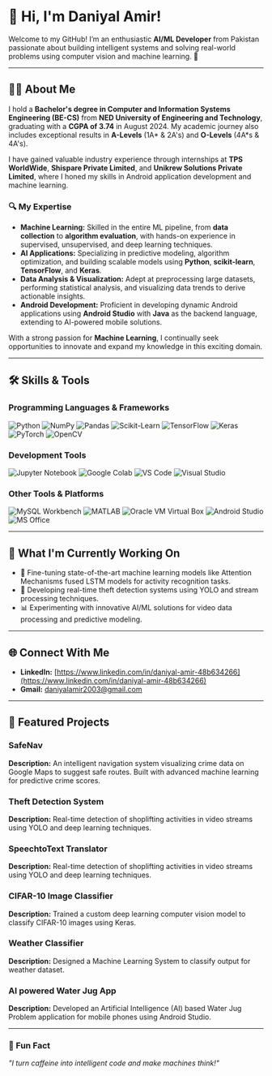 # 👋 Hi, I'm Daniyal Amir! 

<p align="center">
  <alt="Daniyal Amir" width="200" />
</p>

Welcome to my GitHub! I’m an enthusiastic **AI/ML Developer** from Pakistan passionate about building intelligent systems and solving real-world problems using computer vision and machine learning. 🚀

---

## 👨‍💻 About Me

I hold a **Bachelor's degree in Computer and Information Systems Engineering (BE-CS)** from **NED University of Engineering and Technology**, graduating with a **CGPA of 3.74** in August 2024. My academic journey also includes exceptional results in **A-Levels** (1A* & 2A's) and **O-Levels** (4A*s & 4A's).

I have gained valuable industry experience through internships at **TPS WorldWide**, **Shispare Private Limited**, and **Unikrew Solutions Private Limited**, where I honed my skills in Android application development and machine learning.

### 🔍 My Expertise
- **Machine Learning:** Skilled in the entire ML pipeline, from **data collection** to **algorithm evaluation**, with hands-on experience in supervised, unsupervised, and deep learning techniques.
- **AI Applications:** Specializing in predictive modeling, algorithm optimization, and building scalable models using **Python**, **scikit-learn**, **TensorFlow**, and **Keras**.
- **Data Analysis & Visualization:** Adept at preprocessing large datasets, performing statistical analysis, and visualizing data trends to derive actionable insights.
- **Android Development:** Proficient in developing dynamic Android applications using **Android Studio** with **Java** as the backend language, extending to AI-powered mobile solutions.

With a strong passion for **Machine Learning**, I continually seek opportunities to innovate and expand my knowledge in this exciting domain.

---

## 🛠️ Skills & Tools

### **Programming Languages & Frameworks**
![Python](https://img.shields.io/badge/-Python-3776AB?logo=python&logoColor=white)
![NumPy](https://img.shields.io/badge/-NumPy-013243?logo=numpy&logoColor=white)
![Pandas](https://img.shields.io/badge/-Pandas-150458?logo=pandas&logoColor=white)
![Scikit-Learn](https://img.shields.io/badge/-Scikit--Learn-F7931E?logo=scikit-learn&logoColor=white)
![TensorFlow](https://img.shields.io/badge/-TensorFlow-FF6F00?logo=tensorflow&logoColor=white)
![Keras](https://img.shields.io/badge/-Keras-D00000?logo=keras&logoColor=white)
![PyTorch](https://img.shields.io/badge/-PyTorch-EE4C2C?logo=pytorch&logoColor=white)
![OpenCV](https://img.shields.io/badge/-OpenCV-5C3EE8?logo=opencv&logoColor=white)

### **Development Tools**
![Jupyter Notebook](https://img.shields.io/badge/-Jupyter%20Notebook-F37626?logo=jupyter&logoColor=white)
![Google Colab](https://img.shields.io/badge/-Google%20Colab-F9AB00?logo=google-colab&logoColor=white)
![VS Code](https://img.shields.io/badge/-VS%20Code-007ACC?logo=visual-studio-code&logoColor=white)
![Visual Studio](https://img.shields.io/badge/-Visual%20Studio-5C2D91?logo=visual-studio&logoColor=white)

### **Other Tools & Platforms**
![MySQL Workbench](https://img.shields.io/badge/-MySQL%20Workbench-4479A1?logo=mysql&logoColor=white)
![MATLAB](https://img.shields.io/badge/-MATLAB-0076A8?logo=mathworks&logoColor=white)
![Oracle VM Virtual Box](https://img.shields.io/badge/-Oracle%20VM%20VirtualBox-183A61?logo=virtualbox&logoColor=white)
![Android Studio](https://img.shields.io/badge/-Android%20Studio-3DDC84?logo=android-studio&logoColor=white)
![MS Office](https://img.shields.io/badge/-MS%20Office-D83B01?logo=microsoft-office&logoColor=white)

---

## 🌱 What I'm Currently Working On
- 🌟 Fine-tuning state-of-the-art machine learning models like Attention Mechanisms fused LSTM models for activity recognition tasks.
- 🎥 Developing real-time theft detection systems using YOLO and stream processing techniques.
- 📊 Experimenting with innovative AI/ML solutions for video data processing and predictive modeling.

---

## 🌐 Connect With Me

- **LinkedIn:** [https://www.linkedin.com/in/daniyal-amir-48b634266](https://www.linkedin.com/in/daniyal-amir-48b634266)
- **Gmail:** [daniyalamir2003@gmail.com](mailto:daniyalamir2003@gmail.com)

---

## 🎯 Featured Projects
### **SafeNav**
**Description:** An intelligent navigation system visualizing crime data on Google Maps to suggest safe routes. Built with advanced machine learning for predictive crime scores.

### **Theft Detection System**
**Description:** Real-time detection of shoplifting activities in video streams using YOLO and deep learning techniques.

### **SpeechtoText Translator**
**Description:** Real-time detection of shoplifting activities in video streams using YOLO and deep learning techniques.

### **CIFAR-10 Image Classifier**
**Description:** Trained a custom deep learning computer vision model to classify CIFAR-10 images using Keras.

### **Weather Classifier**
**Description:** Designed a Machine Learning System to classify output for weather dataset.

### **AI powered Water Jug App**
**Description:**  Developed an Artificial Intelligence (AI) based Water Jug Problem application for mobile phones using Android Studio.

---

### 📝 Fun Fact
_"I turn caffeine into intelligent code and make machines think!"_
